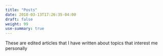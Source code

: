 ```yaml
---
title: "Posts"
date: 2018-03-13T17:26:35-04:00
draft: false
weight: 99
use-summary: true
---
```


These are edited articles that I have written about
topics that interest me personally

<!-- Type summary content here -->

<!--more-->
